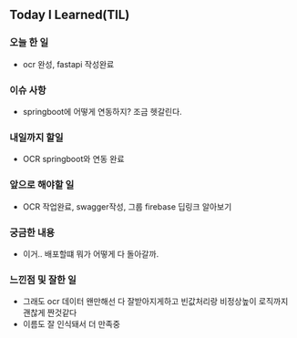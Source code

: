 ## Today I Learned(TIL)

### 오늘 한 일
- ocr 완성, fastapi 작성완료
### 이슈 사항
- springboot에 어떻게 연동하지? 조금 헷갈린다.
### 내일까지 할일
- OCR springboot와 연동 완료

###  앞으로 해야할 일
- OCR 작업완료, swagger작성, 그룹 firebase 딥링크 알아보기


### 궁금한 내용
- 이거.. 배포할떄 뭐가 어떻게 다 돌아갈까.


### 느낀점 및 잘한 일
- 그래도 ocr 데이터 왠만해선 다 잘받아지게하고 빈값처리랑 비정상높이 로직까지 괜찮게 짠것같다
- 이름도 잘 인식돼서 더 만족중
